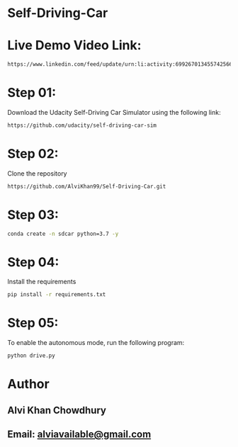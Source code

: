 # Self-Driving-Car

# Live Demo Video Link:

```bash
https://www.linkedin.com/feed/update/urn:li:activity:6992670134557425664/
```

# Step 01:
Download the Udacity Self-Driving Car Simulator using the following link:

```bash
https://github.com/udacity/self-driving-car-sim
```

# Step 02:
Clone the repository

```bash
https://github.com/AlviKhan99/Self-Driving-Car.git
```

# Step 03:
```bash
conda create -n sdcar python=3.7 -y
```

# Step 04:
Install the requirements

```bash
pip install -r requirements.txt
```

# Step 05:
To enable the autonomous mode, run the following program:

```bash
python drive.py
```

# Author

## Alvi Khan Chowdhury

## Email: alviavailable@gmail.com
